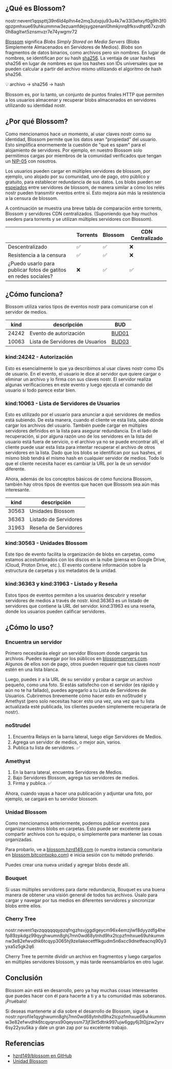 ## ¿Qué es Blossom?

nostr:nevent1qqspttj39n6ld4plhn4e2mq3utxpju93u4k7w33l3ehxyf0g9lh3f0qpzpmhxue69uhkummnw3ezuamfdejsygzenanl0hmkjnrq8fksvdhpt67xzrdh0h8agltwt5znsmvzr7e74ywgmr72

[Blossom](https://github.com/hzrd149/blossom) significa _Blobs Simply Stored on Media Servers_ (Blobs Simplemente Almacenados en Servidores de Medios). _Blobs_ son fragmentos de datos binarios, como archivos pero sin nombres. En lugar de nombres, se identifican por su hash [sha256](https://es.wikipedia.org/wiki/SHA-2). La ventaja de usar hashes sha256 en lugar de nombres es que los hashes son IDs universales que se pueden calcular a partir del archivo mismo utilizando el algoritmo de hash sha256.

💡 archivo -> sha256 -> hash

Blossom es, por lo tanto, un conjunto de puntos finales HTTP que permiten a los usuarios almacenar y recuperar blobs almacenados en servidores utilizando su identidad nostr.

## ¿Por qué Blossom?

Como mencionamos hace un momento, al usar claves nostr como su identidad, Blossom permite que los datos sean "propiedad" del usuario. Esto simplifica enormemente la cuestión de "qué es spam" para el alojamiento de servidores. Por ejemplo, en nuestro Blossom solo permitimos cargas por miembros de la comunidad verificados que tengan un [NIP-05](https://nips.nostr.com/5) con nosotros.

Los usuarios pueden cargar en múltiples servidores de blossom, por ejemplo, uno alojado por su comunidad, uno de pago, otro público y gratuito, para establecer redundancia de sus datos. Los blobs pueden ser [espejados](https://github.com/hzrd149/blossom/blob/master/buds/04.md) entre servidores de blossom, de manera similar a cómo los relés nostr pueden transmitir eventos entre sí. Esto mejora aún más la resistencia a la censura de blossom.

A continuación se muestra una breve tabla de comparación entre torrents, Blossom y servidores CDN centralizados. (Suponiendo que hay muchos seeders para torrents y se utilizan múltiples servidores con Blossom).

|                                                                 | Torrents | Blossom | CDN Centralizado |
| --------------------------------------------------------------- | -------- | ------- | ---------------- |
| Descentralizado                                                 | ✅       | ✅      | ❌               |
| Resistencia a la censura                                        | ✅       | ✅      | ❌               |
| ¿Puedo usarlo para publicar fotos de gatitos en redes sociales? | ❌       | ✅      | ✅               |

## ¿Cómo funciona?

Blossom utiliza varios tipos de eventos nostr para comunicarse con el servidor de medios.

| kind  | descripción                     | BUD                                                                |
| ----- | ------------------------------- | ------------------------------------------------------------------ |
| 24242 | Evento de autorización          | [BUD01](https://github.com/hzrd149/blossom/blob/master/buds/01.md) |
| 10063 | Lista de Servidores de Usuarios | [BUD03](https://github.com/hzrd149/blossom/blob/master/buds/03.md) |

### kind:24242 - Autorización

Esto es esencialmente lo que ya describimos al usar claves nostr como IDs de usuario. En el evento, el usuario le dice al servidor que quiere cargar o eliminar un archivo y lo firma con sus claves nostr. El servidor realiza algunas verificaciones en este evento y luego ejecuta el comando del usuario si todo parece estar bien.

### kind:10063 - Lista de Servidores de Usuarios

Esto es utilizado por el usuario para anunciar a qué servidores de medios está subiendo. De esta manera, cuando el cliente ve esta lista, sabe dónde cargar los archivos del usuario. También puede cargar en múltiples servidores definidos en la lista para asegurar redundancia. En el lado de recuperación, si por alguna razón uno de los servidores en la lista del usuario está fuera de servicio, o el archivo ya no se puede encontrar allí, el cliente puede usar esta lista para intentar recuperar el archivo de otros servidores en la lista. Dado que los blobs se identifican por sus hashes, el mismo blob tendrá el mismo hash en cualquier servidor de medios. Todo lo que el cliente necesita hacer es cambiar la URL por la de un servidor diferente.

Ahora, además de los conceptos básicos de cómo funciona Blossom, también hay otros tipos de eventos que hacen que Blossom sea aún más interesante.

| kind  | descripción           |
| ----- | --------------------- |
| 30563 | Unidades Blossom      |
| 36363 | Listado de Servidores |
| 31963 | Reseña de Servidores  |

### kind:30563 - Unidades Blossom

Este tipo de evento facilita la organización de blobs en carpetas, como estamos acostumbrados con los discos en la nube (piensa en Google Drive, iCloud, Proton Drive, etc.). El evento contiene información sobre la estructura de carpetas y los metadatos de la unidad.

### kind:36363 y kind:31963 - Listado y Reseña

Estos tipos de eventos permiten a los usuarios descubrir y reseñar servidores de medios a través de nostr. kind:36363 es un listado de servidores que contiene la URL del servidor. kind:31963 es una reseña, donde los usuarios pueden calificar servidores.

## ¿Cómo lo uso?

### Encuentra un servidor

Primero necesitarás elegir un servidor Blossom donde cargarás tus archivos. Puedes navegar por los públicos en [blossomservers.com](https://blossomservers.com/). Algunos de ellos son de pago, otros pueden requerir que tus claves nostr estén en una lista blanca.

Luego, puedes ir a la URL de su servidor y probar a cargar un archivo pequeño, como una foto. Si estás satisfecho con el servidor (es rápido y aún no te ha fallado), puedes agregarlo a tu Lista de Servidores de Usuarios. Cubriremos brevemente cómo hacer esto en noStrudel y Amethyst (pero solo necesitas hacer esto una vez, una vez que tu lista actualizada esté publicada, los clientes pueden simplemente recuperarla de nostr).

### noStrudel

1. Encuentra Relays en la barra lateral, luego elige Servidores de Medios.
2. Agrega un servidor de medios, o mejor aún, varios.
3. Publica tu lista de servidores. ✅

### Amethyst

1. En la barra lateral, encuentra Servidores de Medios.
2. Bajo Servidores Blossom, agrega tus servidores de medios.
3. Firma y publica. ✅

Ahora, cuando vayas a hacer una publicación y adjuntar una foto, por ejemplo, se cargará en tu servidor blossom.

### Unidad Blossom

Como mencionamos anteriormente, podemos publicar eventos para organizar nuestros blobs en carpetas. Esto puede ser excelente para compartir archivos con tu equipo, o simplemente para mantener las cosas organizadas.

Para probarlo, ve a [blossom.hzrd149.com](https://blossom.hzrd149.com/) (o nuestra instancia comunitaria en [blossom.bitcointxoko.com](https://blossom.bitcointxoko.com)) e inicia sesión con tu método preferido.

Puedes crear una nueva unidad y agregar blobs desde allí.

### Bouquet

Si usas múltiples servidores para darte redundancia, Bouquet es una buena manera de obtener una visión general de todos tus archivos. Úsalo para cargar y navegar por tus medios en diferentes servidores y sincronizar blobs entre ellos.

### Cherry Tree

nostr:nevent1qvzqqqqqqypzqfngzhsvjggdlgeycm96x4emzjlwf8dyyzdfg4hefp89zpkdgz99qyghwumn8ghj7mn0wd68ytnhd9hx2tcpzfmhxue69uhkummnw3e82efwvdhk6tcqyp3065hj9zellakecetfflkgudm5n6xcc9dnetfeacnq90y3yxa5z5gk2q6

Cherry Tree te permite dividir un archivo en fragmentos y luego cargarlos en múltiples servidores blossom, y más tarde reensamblarlos en otro lugar.

## Conclusión

Blossom aún está en desarrollo, pero ya hay muchas cosas interesantes que puedes hacer con él para hacerte a ti y a tu comunidad más soberanos. ¡Pruébalo!

Si deseas mantenerte al día sobre el desarrollo de Blossom, sigue a nostr:nprofile1qyghwumn8ghj7mn0wd68ytnhd9hx2tcpzfmhxue69uhkummnw3e82efwvdhk6tcqyqnxs90qeyssm73jf3kt5dtnk997ujw6ggy6j3t0jjzw2yrv6sy22ysu5ka y dale un gran zap por su excelente trabajo.

## Referencias

- [hzrd149/blossom en GitHub](https://github.com/hzrd149/blossom)
- [Unidad Blossom](https://github.com/hzrd149/blossom-drive/blob/master/docs/drive.md)
